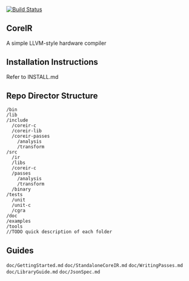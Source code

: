 [![Build Status](https://travis-ci.org/rdaly525/coreir.svg?branch=master)](https://travis-ci.org/rdaly525/coreir)

## CoreIR
  A simple LLVM-style hardware compiler

## Installation Instructions
  Refer to INSTALL.md

## Repo Director Structure
```
/bin
/lib
/include
  /coreir-c
  /coreir-lib
  /coreir-passes
    /analysis
    /transform
/src
  /ir
  /libs
  /coreir-c
  /passes
    /analysis
    /transform
  /binary
/tests
  /unit
  /unit-c
  /cgra
/doc
/examples
/tools
//TODO quick description of each folder
```

## Guides

  `doc/GettingStarted.md`
  `doc/StandaloneCoreIR.md`
  `doc/WritingPasses.md`
  `doc/LibraryGuide.md`
  `doc/JsonSpec.md`
